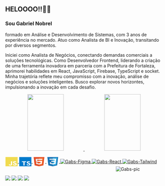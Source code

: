 ## HELOOOO!!🖖🚀 
### Sou Gabriel Nobrel
formado em Análise e Desenvolvimento de Sistemas, com 3 anos de experiência no mercado. Atuo como Analista de BI e Inovação, transitando por diversos segmentos.

Iniciei como Analista de Negócios, conectando demandas comerciais a soluções tecnológicas. Como Desenvolvedor Frontend, liderando a criação de uma ferramenta inovadora em parceria com a Prefeitura de Fortaleza, aprimorei habilidades em React, JavaScript, Firebase, TypeScript e socket.
Minha trajetória reflete meu compromisso com a inovação, análise de negócios e soluções inteligentes. Busco explorar novos horizontes, impulsionando a inovação em cada desafio.

<div align="center">
  <a href="https://github.com/gabrielnobrel">
  <img height="180em" width="48%" src="https://github-readme-stats.vercel.app/api?username=gabrielnobrel&theme=material-palenight&show_icons=true"/>
  <img height="180em" width="48%" src="https://github-readme-stats.vercel.app/api/top-langs/?username=gabrielnobrel&layout=compact&theme=material-palenight"/>
</div>

<div style="display: inline_block"><br>
  <img align="center" alt="Gabs-Js" height="30" width="40" src="https://raw.githubusercontent.com/devicons/devicon/master/icons/javascript/javascript-plain.svg">
  <img align="center" alt="Gabs-Ts" height="30" width="40" src="https://raw.githubusercontent.com/devicons/devicon/master/icons/typescript/typescript-plain.svg">
  <img align="center" alt="Gabs-HTML" height="30" width="40" src="https://raw.githubusercontent.com/devicons/devicon/master/icons/html5/html5-original.svg">
  <img align="center" alt="Gabs-CSS" height="30" width="40" src="https://raw.githubusercontent.com/devicons/devicon/master/icons/css3/css3-original.svg">
  <img align="center" alt="Gabs-Figma" height="30" width="40" src="https://cdn.jsdelivr.net/gh/devicons/devicon@latest/icons/figma/figma-original.svg">
  <img align="center" alt="Gabs-React" height="30" width="40" src="https://cdn.jsdelivr.net/gh/devicons/devicon@latest/icons/react/react-original.svg">
  <img align="center" alt="Gabs-Tailwind" height="30" width="40" src="https://cdn.jsdelivr.net/gh/devicons/devicon@latest/icons/tailwindcss/tailwindcss-original-wordmark.svg">
  <a href="https://picasion.com/"><img src="https://i.picasion.com/pic92/43c623824b10ce922f548db5f016dffa.gif" align="right" width="150" height="150" border-radius="10px;" alt="Gabs-pic"></a>
</div>

##

<div> 
  <a href="https://www.instagram.com/gabrielnobrel/" target="_blank"><img src="https://img.shields.io/badge/-Instagram-%23E4405F?style=for-the-badge&logo=instagram&logoColor=white" target="_blank"></a>
  <a href = "mailto:gabriel_nobresantos@hotmail.com"><img src="https://img.shields.io/badge/-Outlook-%23333?style=for-the-badge&logo=outlook&color=113B6D" target="_blank"></a>
  <a href="https://www.linkedin.com/in/gabrielnobrel" target="_blank"><img src="https://img.shields.io/badge/-LinkedIn-%230077B5?style=for-the-badge&logo=linkedin&logoColor=white" target="_blank"></a>
  <a href = "https://t.me/gabrielnobrel/"><img src="https://img.shields.io/badge/-Telegram-%230077B5?style=for-the-badge&logo=telegram&logoColor=white&color=509D40" target="_blank"></a>
</div>
